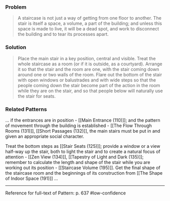 ### Problem
>A staircase is not just a way of getting from one floor to another. The stair is itself a space, a volume, a part of the building; and unless this space is made to live, it will be a dead spot, and work to disconnect the building and to tear its processes apart.

### Solution
>Place the main stair in a key position, central and visible. Treat the whole staircase as a room (or if it is outside, as a courtyard). Arrange it so that the stair and the room are one, with the stair coming down around one or two walls of the room. Flare out the bottom of the stair with open windows or balustrades and with wide steps so that the people coming down the stair become part of the action in the room while they are on the stair, and so that people below will naturally use the stair for seats.

### Related Patterns
... if the entrances are in position - [[Main Entrance (110)]]; and the pattern of movement through the building is established - [[The Flow Through Rooms (131)]], [[Short Passages (132)]], the main stairs must be put in and given an appropriate social character.

Treat the bottom steps as [[Stair Seats (125)]]; provide a window or a view half-way up the stair, both to light the stair and to create a natural focus of attention - [[Zen View (134)]], [[Tapestry of Light and Dark (135)]]; remember to calculate the length and shape of the stair while you are working out its position - [[Staircase Volume (195)]]. Get the final shape of the staircase room and the beginnings of its construction from [[The Shape of Indoor Space (191)]] ...

---
Reference for full-text of Pattern: p. 637 #low-confidence 